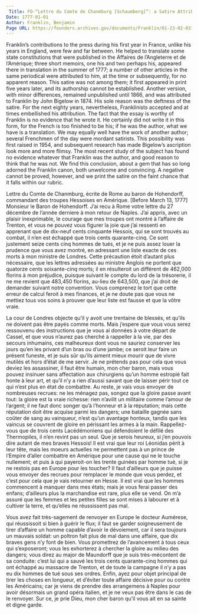 ```yaml
---
 Title: FO-“Lettre du Comte de Chanmburg [Schaumberg]”: a Satire Attributed to Franklin, [before 13 March 1777]
Date: 1777-01-01
Author: Franklin, Benjamin
Page URL: https://founders.archives.gov/documents/Franklin/01-23-02-0310
---
```


Franklin’s contributions to the press during his first year in France, unlike his years in England, were few and far between. He helped to translate some state constitutions that were published in the Affaires de l’Angleterre et de l’Amérique; three short memoirs, one his and two perhaps his, appeared there in translation in the summer of 1777; a number of other articles in the same periodical were attributed to him, at the time or subsequently, for no apparent reason. This satire was not among them; it first appeared in print five years later, and its authorship cannot be established. Another version, with minor differences, remained unpublished until 1866, and was attributed to Franklin by John Bigelow in 1874. His sole reason was the deftness of the satire. For the next eighty years, nevertheless, Franklinists accepted and at times embellished his attribution.
The fact that the essay is worthy of Franklin is no evidence that he wrote it. He certainly did not write it in this form, for the French is too finished to be his; if he was the author, what we have is a translation. We may equally well have the work of another author; several Frenchmen of the day were mordant satirists. This possibility was first raised in 1954, and subsequent research has made Bigelow’s ascription look more and more flimsy. The most recent study of the subject has found no evidence whatever that Franklin was the author, and good reason to think that he was not. We find this conclusion, about a gem that has so long adorned the Franklin canon, both unwelcome and convincing. A negative cannot be proved, however, and we print the satire on the faint chance that it falls within our rubric.
 

  Lettre du Comte de Chanmburg, écrite de Rome au baron de Hohendorff, commandant des troupes Hessoises en Amérique.
  [Before March 13, 1777]
  Monsieur le Baron de Hohendorff.
J’ai recu à Rome votre lettre du 27 décembre de l’année derniere à mon retour de Naples. J’ai appris, avec un plaisir inexprimable, le courage que mes troupes ont montré à l’affaire de Trenton, et vous ne pouvez vous figurer la joie que j’ai ressenti en apprenant que de dix-neuf cents cinquante Hessois, qui se sont trouvés au combat, il n’en est échappé que trois cents quarante-cinq. Ce sont justement seize cents cinq hommes de tués, et je ne puis assez louer la prudence que vous avez montré, en adressant une liste exacte de ces morts à mon ministre de Londres. Cette précaution étoit d’autant plus nécessaire, que les lettres adressées au ministre Anglois ne portent que quatorze cents soixante-cinq morts; il en résulteroit un différent de 462,000 florins à mon préjudice, puisque suivant le compte du lord de la trésorerie, il ne me revient que 483,450 florins, au-lieu de 643,500, que j’ai droit de demander suivant notre convention. Vous comprenez le tort que cette erreur de calcul feroit à mes finances, et je ne doute pas que vous ne mettiez tous vos soins à prouver que leur liste est fausse et que la vôtre vraie.

La cour de Londres objecte qu’il y avoit une trentaine de blessés, et qu’ils ne doivent pas être payés comme morts. Mais j’espere que vous vous serez ressouvenu des instructions que je vous ai données à votre départ de Cassel, et que vous n’aurez pas cherché à rappeller à la vie, par des secours inhumains, ces malheureux dont vous ne sauriez conserver les jours qu’en les privant d’un bras ou d’une jambe; ce seroit leur faire un présent funeste, et je suis sûr qu’ils aiment mieux mourir que de vivre mutilés et hors d’état de me servir. Je ne prétends pas pour cela que vous deviez les assassiner, il faut être humain, mon cher baron, mais vous pouvez insinuer sans affectation aux chirurgiens qu’un homme estropié fait honte à leur art, et qu’il n’y a rien d’aussi savant que de laisser périr tout ce qui n’est plus en état de combattre. Au reste, je vais vous envoyer de nombreuses recrues: ne les ménagez pas, songez que la gloire passe avant tout: la gloire est la vraie richesse: rien n’avilit un militaire comme l’amour de l’argent; il ne faut donc songer qu’à l’honneur et à la réputation; mais cette réputation doit être acquise parmi les dangers; une bataille gagnée sans coûter de sang au vainqueur, n’est qu’un avantage honteux, tandis que les vaincus se couvrent de gloire en périssant les armes à la main. Rappellez-vous que de trois cents Lacédémoniens qui défendoient le défilé des Thermopiles, il n’en revint pas un seul. Que je serois heureux, si j’en pouvois dire autant de mes braves Hessois! Il est vrai que leur roi Léonidas périt à leur tête, mais les moeurs actuelles ne permettent pas à un prince de l’Empire d’aller combattre en Amérique pour une cause qui ne le touche nullement; et puis à qui payeroit-on les trente guinées par homme tué, si je ne restois pas en Europe pour les toucher? Il faut d’ailleurs que je puisse vous envoyer des recrues pour remplacer le monde que vous perdez, et c’est pour cela que je vais retourner en Hesse. Il est vrai que les hommes commencent à manquer dans mes états; mais je vous ferai passer des enfans; d’ailleurs plus la marchandise est rare, plus elle se vend. On m’a assuré que les femmes et les petites filles se sont mises à labourer et à cultiver la terre, et qu’elles ne réussissent pas mal.

Vous avez fait très-sagement de renvoyer en Europe le docteur Aumérese, qui réussissoit si bien à guérir le flux; il faut se garder soigneusement de tirer d’affaire un homme capable d’avoir le dévoiement, car il sera toujours un mauvais soldat: un poltron fait plus de mal dans une affaire, que dix braves gens n’y font de bien. Vous promettrez de l’avancement à tous ceux qui s’exposeront; vous les exhorterez à chercher la gloire au milieu des dangers; vous direz au major de Maundorff que je suis très-mécontent de sa conduite: c’est lui qui a sauvé les trois cents quarante-cinq hommes qui ont échappé au massacre de Trenton, et de toute la campagne il n’y a pas eu dix hommes de tué sous ses ordres. Enfin, ayez pour objet principal de tirer les choses en longueur, et d’éviter toute affaire décisive pour ou contre les Américains; car je viens de prendre des arrangemens à Naples pour avoir désormais un grand opéra italien, et je ne veux pas être dans le cas de le renvoyer. Sur ce, je prie Dieu, mon cher baron qu’il vous ait en sa sainte et digne garde.

